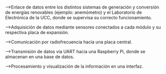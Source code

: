 -->Enlace de datos entre los distintos sistemas de generación y conversión de energías renovables (ejemplo: anemómetro) y el Laboratorio de Electrónica de la UCC, donde se supervisa su correcto funcionamiento.

-->Adquisición de datos mediante sensores conectados a cada módulo y su respectiva placa de expansión.

-->Comunicación por radiofrecuencia hacia una placa central.

-->Transmisión de datos vía UART hacia una Raspberry Pi, donde se almacenan en una base de datos.

-->Procesamiento y visualización de la información en una interfaz.
